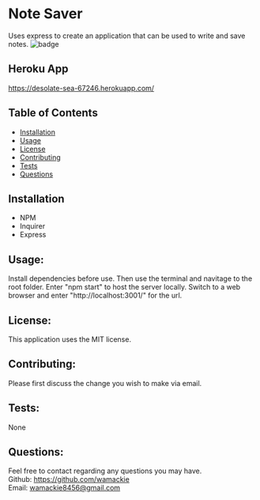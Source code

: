 # Note Saver
Uses express to create an application that can be used to write and save notes.
![badge](https://img.shields.io/badge/license-MIT-yellowgreen)<br>
    
## Heroku App
https://desolate-sea-67246.herokuapp.com/

## Table of Contents
* [Installation](#installation)
* [Usage](#usage)
* [License](#license)
* [Contributing](#contributing)
* [Tests](#tests)
* [Questions](#questions)
    
## Installation
* NPM
* Inquirer
* Express
    
## Usage:
Install dependencies before use. Then use the terminal and navitage to the root folder. Enter "npm start" to host the server locally. Switch to a web browser and enter "http://localhost:3001/" for the url. 
    
## License:
This application uses the MIT license.
    
## Contributing:
Please first discuss the change you wish to make via email.
    
## Tests:
None
    
## Questions:
Feel free to contact regarding any questions you may have.<br>
Github: https://github.com/wamackie<br>
Email: wamackie8456@gmail.com
